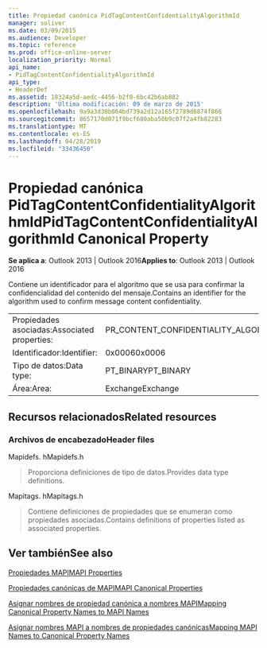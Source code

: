 ```yaml
---
title: Propiedad canónica PidTagContentConfidentialityAlgorithmId
manager: soliver
ms.date: 03/09/2015
ms.audience: Developer
ms.topic: reference
ms.prod: office-online-server
localization_priority: Normal
api_name:
- PidTagContentConfidentialityAlgorithmId
api_type:
- HeaderDef
ms.assetid: 18324a5d-aedc-4456-b2f0-6bc42b6ab882
description: 'Última modificación: 09 de marzo de 2015'
ms.openlocfilehash: 9a9a3d30b064bd739a2d12a165f2789d6874f866
ms.sourcegitcommit: 8657170d071f9bcf680aba50b9c07f2a4fb82283
ms.translationtype: MT
ms.contentlocale: es-ES
ms.lasthandoff: 04/28/2019
ms.locfileid: "33436450"
---
```

# <a name="pidtagcontentconfidentialityalgorithmid-canonical-property"></a><span data-ttu-id="552d6-103">Propiedad canónica PidTagContentConfidentialityAlgorithmId</span><span class="sxs-lookup"><span data-stu-id="552d6-103">PidTagContentConfidentialityAlgorithmId Canonical Property</span></span>

  
  
<span data-ttu-id="552d6-104">**Se aplica a**: Outlook 2013 | Outlook 2016</span><span class="sxs-lookup"><span data-stu-id="552d6-104">**Applies to**: Outlook 2013 | Outlook 2016</span></span> 
  
<span data-ttu-id="552d6-105">Contiene un identificador para el algoritmo que se usa para confirmar la confidencialidad del contenido del mensaje.</span><span class="sxs-lookup"><span data-stu-id="552d6-105">Contains an identifier for the algorithm used to confirm message content confidentiality.</span></span>
  
|||
|:-----|:-----|
|<span data-ttu-id="552d6-106">Propiedades asociadas:</span><span class="sxs-lookup"><span data-stu-id="552d6-106">Associated properties:</span></span>  <br/> |<span data-ttu-id="552d6-107">PR_CONTENT_CONFIDENTIALITY_ALGORITHM_ID</span><span class="sxs-lookup"><span data-stu-id="552d6-107">PR_CONTENT_CONFIDENTIALITY_ALGORITHM_ID</span></span>  <br/> |
|<span data-ttu-id="552d6-108">Identificador:</span><span class="sxs-lookup"><span data-stu-id="552d6-108">Identifier:</span></span>  <br/> |<span data-ttu-id="552d6-109">0x0006</span><span class="sxs-lookup"><span data-stu-id="552d6-109">0x0006</span></span>  <br/> |
|<span data-ttu-id="552d6-110">Tipo de datos:</span><span class="sxs-lookup"><span data-stu-id="552d6-110">Data type:</span></span>  <br/> |<span data-ttu-id="552d6-111">PT_BINARY</span><span class="sxs-lookup"><span data-stu-id="552d6-111">PT_BINARY</span></span>  <br/> |
|<span data-ttu-id="552d6-112">Área:</span><span class="sxs-lookup"><span data-stu-id="552d6-112">Area:</span></span>  <br/> |<span data-ttu-id="552d6-113">Exchange</span><span class="sxs-lookup"><span data-stu-id="552d6-113">Exchange</span></span>  <br/> |
   
## <a name="related-resources"></a><span data-ttu-id="552d6-114">Recursos relacionados</span><span class="sxs-lookup"><span data-stu-id="552d6-114">Related resources</span></span>

### <a name="header-files"></a><span data-ttu-id="552d6-115">Archivos de encabezado</span><span class="sxs-lookup"><span data-stu-id="552d6-115">Header files</span></span>

<span data-ttu-id="552d6-116">Mapidefs. h</span><span class="sxs-lookup"><span data-stu-id="552d6-116">Mapidefs.h</span></span>
  
> <span data-ttu-id="552d6-117">Proporciona definiciones de tipo de datos.</span><span class="sxs-lookup"><span data-stu-id="552d6-117">Provides data type definitions.</span></span>
    
<span data-ttu-id="552d6-118">Mapitags. h</span><span class="sxs-lookup"><span data-stu-id="552d6-118">Mapitags.h</span></span>
  
> <span data-ttu-id="552d6-119">Contiene definiciones de propiedades que se enumeran como propiedades asociadas.</span><span class="sxs-lookup"><span data-stu-id="552d6-119">Contains definitions of properties listed as associated properties.</span></span>
    
## <a name="see-also"></a><span data-ttu-id="552d6-120">Ver también</span><span class="sxs-lookup"><span data-stu-id="552d6-120">See also</span></span>



[<span data-ttu-id="552d6-121">Propiedades MAPI</span><span class="sxs-lookup"><span data-stu-id="552d6-121">MAPI Properties</span></span>](mapi-properties.md)
  
[<span data-ttu-id="552d6-122">Propiedades canónicas de MAPI</span><span class="sxs-lookup"><span data-stu-id="552d6-122">MAPI Canonical Properties</span></span>](mapi-canonical-properties.md)
  
[<span data-ttu-id="552d6-123">Asignar nombres de propiedad canónica a nombres MAPI</span><span class="sxs-lookup"><span data-stu-id="552d6-123">Mapping Canonical Property Names to MAPI Names</span></span>](mapping-canonical-property-names-to-mapi-names.md)
  
[<span data-ttu-id="552d6-124">Asignar nombres MAPI a nombres de propiedades canónicas</span><span class="sxs-lookup"><span data-stu-id="552d6-124">Mapping MAPI Names to Canonical Property Names</span></span>](mapping-mapi-names-to-canonical-property-names.md)

